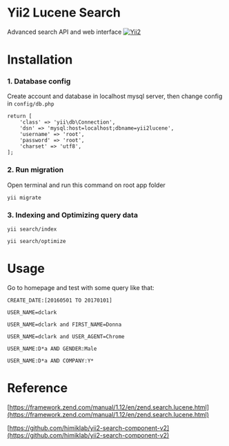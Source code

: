 Yii2 Lucene Search
============================

Advanced search API and web interface [![Yii2](https://img.shields.io/badge/Powered_by-Yii_Framework-green.svg?style=flat)](http://www.yiiframework.com/)

# Installation

### 1. Database config

Create account and database in localhost mysql server, then change config in `config/db.php`
```
return [
    'class' => 'yii\db\Connection',
    'dsn' => 'mysql:host=localhost;dbname=yii2lucene',
    'username' => 'root',
    'password' => 'root',
    'charset' => 'utf8',
];
```

### 2. Run migration

Open terminal and run this command on root app folder
 
```
yii migrate
```

### 3. Indexing and Optimizing query data

```
yii search/index

yii search/optimize
```

# Usage

Go to homepage and test with some query like that:
```
CREATE_DATE:[20160501 TO 20170101]

USER_NAME=dclark

USER_NAME=dclark and FIRST_NAME=Donna

USER_NAME=dclark and USER_AGENT=Chrome

USER_NAME:D*a AND GENDER:Male

USER_NAME:D*a AND COMPANY:Y*
```

# Reference
[https://framework.zend.com/manual/1.12/en/zend.search.lucene.html](https://framework.zend.com/manual/1.12/en/zend.search.lucene.html)

[https://github.com/himiklab/yii2-search-component-v2](https://github.com/himiklab/yii2-search-component-v2)

